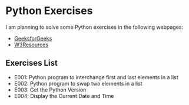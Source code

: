 # Python Exercises

I am planning to solve some Python exercises in the following webpages: 
* [GeeksforGeeks](https://www.geeksforgeeks.org/python-exercises-practice-questions-and-solutions/)
* [W3Resources](https://www.w3resource.com/python-exercises)

## Exercises List

* E001: Python program to interchange first and last elements in a list
* E002: Python program to swap two elements in a list
* E003: Get the Python Version
* E004: Display the Current Date and Time